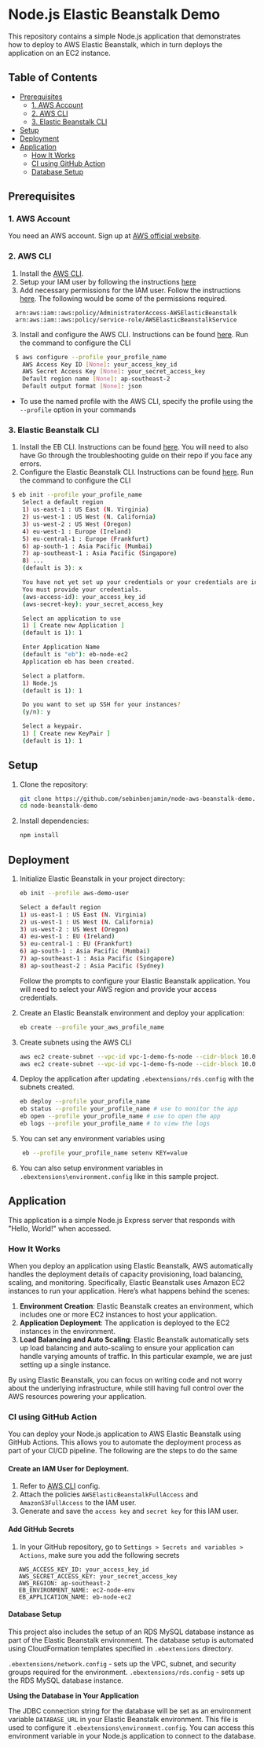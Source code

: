 # Node.js Elastic Beanstalk Demo

This repository contains a simple Node.js application that demonstrates how to deploy to AWS Elastic Beanstalk, which in turn deploys the application on an EC2 instance.

## Table of Contents

- [Prerequisites](#prerequisites)
  - [1. AWS Account](#1-aws-account)
  - [2. AWS CLI](#2-aws-cli)
  - [3. Elastic Beanstalk CLI](#3-elastic-beanstalk-cli)
- [Setup](#setup)
- [Deployment](#deployment)
- [Application](#application)
  - [How It Works](#how-it-works)
  - [CI using GitHub Action](#ci-using-github-action)
  - [Database Setup](#database-setup)

## Prerequisites

### 1. AWS Account

You need an AWS account. Sign up at [AWS official website](https://aws.amazon.com/).

### 2. AWS CLI
1. Install the [AWS CLI](https://docs.aws.amazon.com/cli/latest/userguide/getting-started-install.html). 
1. Setup your IAM user by following the instructions [here](https://docs.aws.amazon.com/IAM/latest/UserGuide/id_users_create.html#id_users_create_console)
2. Add necessary permissions for the IAM user. Follow the instructions [here](https://docs.aws.amazon.com/IAM/latest/UserGuide/access_policies_manage-attach-detach.html#add-policies-console). The following would be some of the permissions required.

```
  arn:aws:iam::aws:policy/AdministratorAccess-AWSElasticBeanstalk
  arn:aws:iam::aws:policy/service-role/AWSElasticBeanstalkService
```

3. Install and configure the AWS CLI. Instructions can be found [here](https://docs.aws.amazon.com/cli/latest/userguide/cli-configure-quickstart.html). Run the command to configure the CLI

```sh
  $ aws configure --profile your_profile_name
    AWS Access Key ID [None]: your_access_key_id
    AWS Secret Access Key [None]: your_secret_access_key
    Default region name [None]: ap-southeast-2
    Default output format [None]: json
```

- To use the named profile with the AWS CLI, specify the profile using the `--profile` option in your commands

### 3. Elastic Beanstalk CLI

1. Install the EB CLI. Instructions can be found [here](https://docs.aws.amazon.com/elasticbeanstalk/latest/dg/eb-cli3-install.html). You will need to also have  Go through the troubleshooting guide on their repo if you face any errors.
2. Configure the Elastic Beanstalk CLI. Instructions can be found [here](https://docs.aws.amazon.com/elasticbeanstalk/latest/dg/eb-cli3-configuration.html). Run the command to configure the CLI

```sh
 $ eb init --profile your_profile_name
    Select a default region
    1) us-east-1 : US East (N. Virginia)
    2) us-west-1 : US West (N. California)
    3) us-west-2 : US West (Oregon)
    4) eu-west-1 : Europe (Ireland)
    5) eu-central-1 : Europe (Frankfurt)
    6) ap-south-1 : Asia Pacific (Mumbai)
    7) ap-southeast-1 : Asia Pacific (Singapore)
    8) ...
    (default is 3): x

    You have not yet set up your credentials or your credentials are incorrect.
    You must provide your credentials.
    (aws-access-id): your_access_key_id
    (aws-secret-key): your_secret_access_key

    Select an application to use
    1) [ Create new Application ]
    (default is 1): 1

    Enter Application Name
    (default is "eb"): eb-node-ec2
    Application eb has been created.

    Select a platform.
    1) Node.js
    (default is 1): 1

    Do you want to set up SSH for your instances?
    (y/n): y

    Select a keypair.
    1) [ Create new KeyPair ]
    (default is 1): 1
```

## Setup

1. Clone the repository:

   ```bash
   git clone https://github.com/sebinbenjamin/node-aws-beanstalk-demo.git
   cd node-beanstalk-demo
   ```

2. Install dependencies:
   ```bash
   npm install
   ```

## Deployment

1. Initialize Elastic Beanstalk in your project directory:

   ```bash
   eb init --profile aws-demo-user

   Select a default region
   1) us-east-1 : US East (N. Virginia)
   2) us-west-1 : US West (N. California)
   3) us-west-2 : US West (Oregon)
   4) eu-west-1 : EU (Ireland)
   5) eu-central-1 : EU (Frankfurt)
   6) ap-south-1 : Asia Pacific (Mumbai)
   7) ap-southeast-1 : Asia Pacific (Singapore)
   8) ap-southeast-2 : Asia Pacific (Sydney)
   ```

   Follow the prompts to configure your Elastic Beanstalk application. You will need to select your AWS region and provide your access credentials.

2. Create an Elastic Beanstalk environment and deploy your application:
   ```bash
   eb create --profile your_aws_profile_name
   ```
3. Create subnets using the AWS CLI
   ```bash
   aws ec2 create-subnet --vpc-id vpc-1-demo-fs-node --cidr-block 10.0.1.0/24 --region ap-southeast-2
   aws ec2 create-subnet --vpc-id vpc-1-demo-fs-node --cidr-block 10.0.2.0/24 --region ap-southeast-2
   ```

4. Deploy the application after updating `.ebextensions/rds.config` with the subnets created.
   ```bash 
   eb deploy --profile your_profile_name
   eb status --profile your_profile_name # use to monitor the app
   eb open --profile your_profile_name # use to open the app
   eb logs --profile your_profile_name # to view the logs
   ```
5. You can set any environment variables using

```sh
    eb --profile your_profile_name setenv KEY=value
```

6. You can also setup environment variables in `.ebextensions\environment.config` like in this sample project.

## Application

This application is a simple Node.js Express server that responds with "Hello, World!" when accessed.

### How It Works

When you deploy an application using Elastic Beanstalk, AWS automatically handles the deployment details of capacity provisioning, load balancing, scaling, and monitoring. Specifically, Elastic Beanstalk uses Amazon EC2 instances to run your application. Here’s what happens behind the scenes:

1. **Environment Creation**: Elastic Beanstalk creates an environment, which includes one or more EC2 instances to host your application.
2. **Application Deployment**: The application is deployed to the EC2 instances in the environment.
3. **Load Balancing and Auto Scaling**: Elastic Beanstalk automatically sets up load balancing and auto-scaling to ensure your application can handle varying amounts of traffic. In this particular example, we are just setting up a single instance.

By using Elastic Beanstalk, you can focus on writing code and not worry about the underlying infrastructure, while still having full control over the AWS resources powering your application.

### CI using GitHub Action

You can deploy your Node.js application to AWS Elastic Beanstalk using GitHub Actions. This allows you to automate the deployment process as part of your CI/CD pipeline. The following are the steps to do the same

#### Create an IAM User for Deployment.

1. Refer to [AWS CLI](#2-aws-cli) config.
2. Attach the policies `AWSElasticBeanstalkFullAccess` and `AmazonS3FullAccess` to the IAM user.
3. Generate and save the `access key` and `secret key` for this IAM user.

#### Add GitHub Secrets

1. In your GitHub repository, go to `Settings > Secrets and variables > Actions`, make sure you add the following secrets

```
   AWS_ACCESS_KEY_ID: your_access_key_id
   AWS_SECRET_ACCESS_KEY: your_secret_access_key
   AWS_REGION: ap-southeast-2
   EB_ENVIRONMENT_NAME: ec2-node-env
   EB_APPLICATION_NAME: eb-node-ec2
```

#### Database Setup

This project also includes the setup of an RDS MySQL database instance as part of the Elastic Beanstalk environment. The database setup is automated using CloudFormation templates specified in `.ebextensions` directory.

`.ebextensions/network.config` - sets up the VPC, subnet, and security groups required for the environment.
`.ebextensions/rds.config` - sets up the RDS MySQL database instance.

**Using the Database in Your Application**

The JDBC connection string for the database will be set as an environment variable `DATABASE_URL` in your Elastic Beanstalk environment. This file is used to configure it `.ebextensions\environment.config`. You can access this environment variable in your Node.js application to connect to the database.
